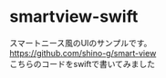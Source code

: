 # smartview-swift
スマートニース風のUIのサンプルです。  
<https://github.com/shino-g/smart-view>  
こちらのコードをswiftで書いてみました
